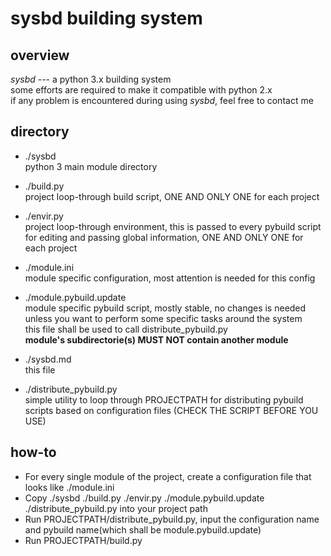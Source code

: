 sysbd building system
======

overview
-----------
*sysbd* --- a python 3.x building system  
some efforts are required to make it compatible with python 2.x  
if any problem is encountered during using *sysbd*, feel free to contact me  

directory
-----------
  * ./sysbd  
	python 3 main module directory  
  * ./build.py  
	project loop-through build script, ONE AND ONLY ONE for each project  
  * ./envir.py  
	project loop-through environment, this is passed to every pybuild script for editing and passing global information, ONE AND ONLY ONE for each project  
  * ./module.ini  
	module specific configuration, most attention is needed for this config  
  * ./module.pybuild.update  
	module specific pybuild script, mostly stable, no changes is needed unless you want to perform some specific tasks around the system  
	this file shall be used to call distribute_pybuild.py  
	**module's subdirectorie(s) MUST NOT contain another module**  


  * ./sysbd.md  
    this file  
  * ./distribute_pybuild.py  
    simple utility to loop through PROJECTPATH for distributing pybuild scripts based on configuration files (CHECK THE SCRIPT BEFORE YOU USE)  
	
	
how-to
-----------
  * For every single module of the project, create a configuration file that looks like ./module.ini  
  * Copy ./sysbd ./build.py ./envir.py ./module.pybuild.update ./distribute_pybuild.py into your project path  
  * Run PROJECTPATH/distribute_pybuild.py, input the configuration name and pybuild name(which shall be module.pybuild.update)  
  * Run PROJECTPATH/build.py  


	
